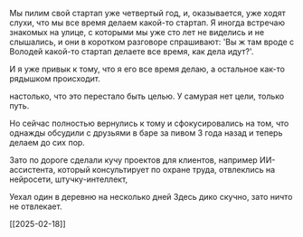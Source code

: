 Мы пилим свой стартап уже четвертый год, и, оказывается, уже ходят слухи, что мы все время делаем какой-то стартап. Я иногда встречаю знакомых на улице, с которыми мы уже сто лет не виделись и не слышались, и они в коротком разговоре спрашивают: 'Вы ж там вроде с Володей какой-то стартап делаете все время, как дела идут?'.

И я уже привык к тому, что я его все время делаю, а остальное как-то рядышком происходит.

настолько, что это перестало быть целью. У самурая нет цели, только путь.

Но сейчас полностью вернулись к тому и сфокусировались на том, что однажды обсудили с друзьями в баре за пивом 3 года назад и теперь делаем до сих пор.

Зато по дороге сделали кучу проектов для клиентов, например ИИ-ассистента, который консультирует по охране труда, отвлеклись на нейросети, штучку-интеллект, 

Уехал один в деревню на несколько дней
Здесь дико скучно, зато ничто не отвлекает. 

[[2025-02-18]]
